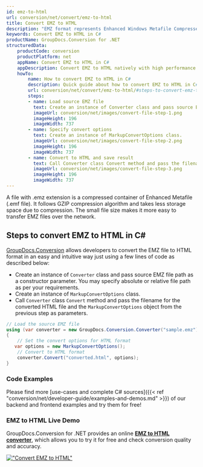 ```yaml
---
id: emz-to-html
url: conversion/net/convert/emz-to-html
title: Convert EMZ to HTML
description: "EMZ format represents Enhanced Windows Metafile Compressed with .emz extension. Learn how to convert EMZ to HTML file programmatically in C# language using GroupDocs.Conversion for .NET library."
keywords: Convert EMZ to HTML in C#
productName: GroupDocs.Conversion for .NET
structuredData:
    productCode: conversion
    productPlatform: net
    appName: Convert EMZ to HTML in C#
    appDescription: Convert EMZ to HTML natively with high performance using C# language and server side GroupDocs.Conversion for .NET APIs, without the use of any software like Microsoft or Open Office.
    howTo:
        name: How to convert EMZ to HTML in C# 
        description: Quick guide about how to convert EMZ to HTML in C# with high performance and accuracy.
        url: conversion/net/convert/emz-to-html/#steps-to-convert-emz-to-html-in-c
        steps:
        - name: Load source EMZ file 
          text: Create an instance of Converter class and pass source EMZ file path as a constructor parameter. You may specify absolute or relative file path as per your requirements. 
          imageUrl: conversion/net/images/convert-file-step-1.png
          imageHeight: 196
          imageWidth: 737
        - name: Specify convert options 
          text: Create an instance of MarkupConvertOptions class.
          imageUrl: conversion/net/images/convert-file-step-2.png
          imageHeight: 196
          imageWidth: 737
        - name: Convert to HTML and save result 
          text: Call Converter class Convert method and pass the filename for the converted HTML file and the MarkupConvertOptions object from the previous step as parameters.
          imageUrl: conversion/net/images/convert-file-step-3.png
          imageHeight: 196
          imageWidth: 737
---
```


A file with .emz extension is a compressed container of Enhanced Metafile (.emf file). It follows GZIP compression algorithm and takes less storage space due to compression. The small file size makes it more easy to transfer EMZ files over the network.

## Steps to convert EMZ to HTML in C#

[GroupDocs.Conversion](https://products.groupdocs.com/conversion/net) allows developers to convert the EMZ file to HTML format in an easy and intuitive way just using a few lines of code as described below:

* Create an instance of `Converter` class and pass source EMZ file path as a constructor parameter. You may specify absolute or relative file path as per your requirements. 
* Create an instance of `MarkupConvertOptions` class.
* Call `Converter` class `Convert` method and pass the filename for the converted HTML file and the `MarkupConvertOptions` object from the previous step as parameters.

```csharp
// Load the source EMZ file
using (var converter = new GroupDocs.Conversion.Converter("sample.emz"))
{
    // Set the convert options for HTML format
   var options = new MarkupConvertOptions();
    // Convert to HTML format
    converter.Convert("converted.html", options);
}
```

### Code Examples

Please find more [use-cases and complete C# sources]({{< ref "conversion/net/developer-guide/examples-and-demos.md" >}}) of our backend and frontend examples and try them for free!

### EMZ to HTML Live Demo

GroupDocs.Conversion for .NET provides an online [**EMZ to HTML converter**](https://products.groupdocs.app/conversion/emz-to-html), which allows you to try it for free and check conversion quality and accuracy.

[!["Convert EMZ to HTML"](conversion/net/images/convert-to-html/convert-emz-to-html.png)](https://products.groupdocs.app/conversion/emz-to-html)
